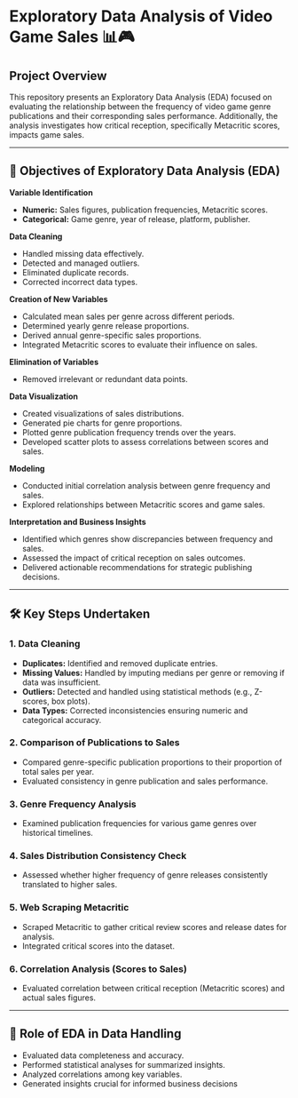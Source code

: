# Exploratory Data Analysis of Video Game Sales 📊🎮

## Project Overview
This repository presents an Exploratory Data Analysis (EDA) focused on evaluating the relationship between the frequency of video game genre publications and their corresponding sales performance. Additionally, the analysis investigates how critical reception, specifically Metacritic scores, impacts game sales.

---

## 📌 Objectives of Exploratory Data Analysis (EDA)

**Variable Identification**
- **Numeric:** Sales figures, publication frequencies, Metacritic scores.
- **Categorical:** Game genre, year of release, platform, publisher.

**Data Cleaning**
- Handled missing data effectively.
- Detected and managed outliers.
- Eliminated duplicate records.
- Corrected incorrect data types.

**Creation of New Variables**
- Calculated mean sales per genre across different periods.
- Determined yearly genre release proportions.
- Derived annual genre-specific sales proportions.
- Integrated Metacritic scores to evaluate their influence on sales.

**Elimination of Variables**
- Removed irrelevant or redundant data points.

**Data Visualization**
- Created visualizations of sales distributions.
- Generated pie charts for genre proportions.
- Plotted genre publication frequency trends over the years.
- Developed scatter plots to assess correlations between scores and sales.

**Modeling**
- Conducted initial correlation analysis between genre frequency and sales.
- Explored relationships between Metacritic scores and game sales.

**Interpretation and Business Insights**
- Identified which genres show discrepancies between frequency and sales.
- Assessed the impact of critical reception on sales outcomes.
- Delivered actionable recommendations for strategic publishing decisions.

---

## 🛠️ Key Steps Undertaken

### 1. **Data Cleaning**
- **Duplicates:** Identified and removed duplicate entries.
- **Missing Values:** Handled by imputing medians per genre or removing if data was insufficient.
- **Outliers:** Detected and handled using statistical methods (e.g., Z-scores, box plots).
- **Data Types:** Corrected inconsistencies ensuring numeric and categorical accuracy.

### 2. **Comparison of Publications to Sales**
- Compared genre-specific publication proportions to their proportion of total sales per year.
- Evaluated consistency in genre publication and sales performance.

### 3. **Genre Frequency Analysis**
- Examined publication frequencies for various game genres over historical timelines.

### 4. **Sales Distribution Consistency Check**
- Assessed whether higher frequency of genre releases consistently translated to higher sales.

### 5. **Web Scraping Metacritic**
- Scraped Metacritic to gather critical review scores and release dates for analysis.
- Integrated critical scores into the dataset.

### 6. **Correlation Analysis (Scores to Sales)**
- Evaluated correlation between critical reception (Metacritic scores) and actual sales figures.

---

## 🚀 Role of EDA in Data Handling
- Evaluated data completeness and accuracy.
- Performed statistical analyses for summarized insights.
- Analyzed correlations among key variables.
- Generated insights crucial for informed business decisions
